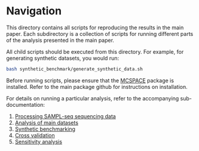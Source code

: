 # Navigation
This directory contains all scripts for reproducing the results in the main paper. Each subdirectory is a collection of scripts for running different parts of the analysis presented in the main paper.

All child scripts should be executed from this directory. For example, for generating synthetic datasets, you would run:
```bash
bash synthetic_benchmark/generate_synthetic_data.sh
```

Before running scripts, please ensure that the [MCSPACE](https://github.com/gerberlab/MCSPACE) package is installed. Refer to the main package github for instructions on installation.

For details on running a particular analysis, refer to the accompanying sub-documentation:
1. [Processing SAMPL-seq sequencing data](read_processing/README.md)
2. [Analysis of main datasets](analysis/README.md)
3. [Synthetic benchmarking](synthetic_benchmark/README.md)
4. [Cross validation](cross_validation/README.md)
5. [Sensitivity analysis](sensitivity_analysis/README.md)